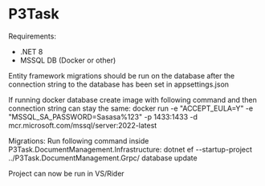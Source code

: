 # P3Task

Requirements:
- .NET 8
- MSSQL DB (Docker or other)

Entity framework migrations should be run on the database after the connection string to the database has been set in appsettings.json

If running docker database create image with following command and then connection string can stay the same:
docker run -e "ACCEPT_EULA=Y" -e "MSSQL_SA_PASSWORD=Sasasa%123" -p 1433:1433 -d mcr.microsoft.com/mssql/server:2022-latest

Migrations:
Run following command inside P3Task.DocumentManagement.Infrastructure:
dotnet ef --startup-project ../P3Task.DocumentManagement.Grpc/ database update

Project can now be run in VS/Rider

